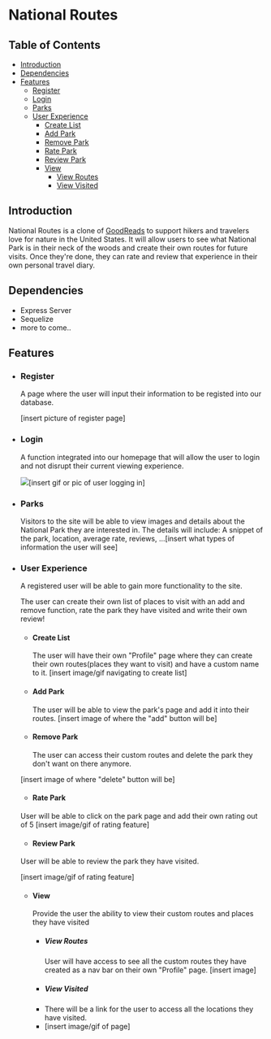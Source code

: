 # National Routes

## Table of Contents

- [Introduction](#introduction)
- [Dependencies](#dependencies)
- [Features](#features)
	- [Register](#register)
	- [Login](#login)
	- [Parks](#parks)
	- [User Experience](#user-experience)
		- [Create List](#create-list)
		- [Add Park](#add-park)
		- [Remove Park](#remove-park)
		- [Rate Park](#rate-park)
		- [Review Park](#review-park)
		- [View](#view)
			- [View Routes](#view-routes)
			- [View Visited](#view-visited)

## Introduction

National Routes is a clone of [GoodReads](http://goodreads.com) to support hikers and travelers love for nature in the United States. It will allow users to see what National Park is in their neck of the woods and create their own routes for future visits. Once they're done, they can rate and review that experience in their own personal travel diary.

## Dependencies

- Express Server
-  Sequelize
- more to come..
## Features

 - ### Register
	 A page where the user will input their information to be registed into our database.

	[insert picture of register page]
- ### Login
	A function integrated into our homepage that will allow the user to login and not disrupt their current viewing experience.

	![](./assets/Login-SignUp10.gif)[insert gif or pic of user logging in]

- ### Parks
	Visitors to the site will be able to view images and details about the National Park they are interested in. The details will include: A snippet of the park, location, average rate, reviews, ...[insert what types of information the user will see]

- ### User Experience
	A registered user will be able to gain more functionality to the site.

	The user can create their own list of places to visit with an add and remove function, rate the park they have visited and write their own review!
	- #### Create List
		The user will have their own "Profile" page where they can create their own routes(places they want to visit) and have a custom name to it.
		[insert image/gif navigating to create list]

	- #### Add Park
		The user will be able to view the park's page and add it into their routes.
		[insert image of where the "add" button will be]

	- #### Remove Park
		The user can access their custom routes and delete the park they don't want on there anymore.

	[insert image of where "delete" button will be]

	- #### Rate Park
	User will be able to click on the park page and add their own rating out of 5
	[insert image/gif of rating feature]

	- #### Review Park
	User will be able to review the park they have visited.

	[insert image/gif of rating feature]

	- #### View
		Provide the user the ability to view their custom routes and places 	they have visited
		- ##### View Routes
			User will have access to see all the custom routes they have created as a nav bar on their own "Profile" page.
			[insert image]
		- ##### View Visited
		- There will be a link for the user to access all the locations they have visited.
		- [insert image/gif of page]

